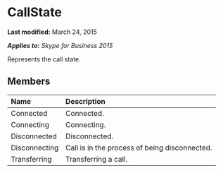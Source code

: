 
# CallState 

 **Last modified:** March 24, 2015

 _**Applies to:** Skype for Business 2015_

Represents the call state.


## Members





|**Name**|**Description**|
|:-----|:-----|
|Connected|Connected.|
|Connecting|Connecting.|
|Disconnected|Disconnected.|
|Disconnecting|Call is in the process of being disconnected.|
|Transferring|Transferring a call.|
